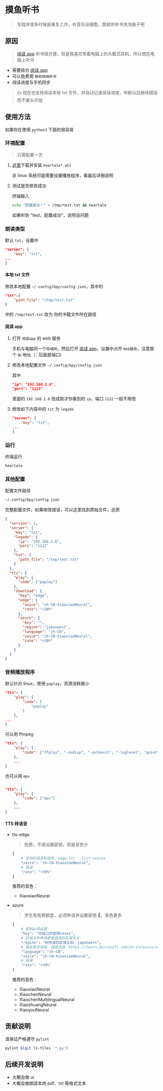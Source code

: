 # 摸鱼听书

> 写程序很多时候是重复工作，听音乐没细胞，那就听听书洗洗脑子吧

## 原因

> [阅读 app](https://github.com/gedoor/legado) 听书很方便，但是我喜欢带着电脑上的头戴式耳机，所以想在电脑上听书

- 需要结合 [阅读 app](https://github.com/gedoor/legado)
- 可以免费用 `微软晓晓听书`
- 阅读进度与手机同步

> 👍 现在也支持阅读本地 txt 文件，并自动记录阅读进度，中断以后继续朗读而不重头开始

## 使用方法

如果你在使用 `python3` 下面的很容易

### 环境配置

> 只需配置一次

1. [这里](https://github.com/yuhldr/heartale/releases/tag/beta)下载并安装 `heartale*.whl`

   非 linux 系统可能需要设置播放程序，看最后详细说明

2. 测试是否修改成功

   终端输入

   ```bash
   echo "配置成功！" > /tmp/test.txt && heartale
   ```

   如果听到 "test，配置成功"，说明没问题

### 朗读类型

默认 `txt`，设置中

```json
"server": {
    "key": "txt",
...
}
```

#### 本地 txt 文件

修改本地配置 `~/.config/bpy/config.json`，其中的

```json
"txt":{
    "path_file": "/tmp/test.txt"
}
```

中的 `/tmp/test.txt` 改为 你的书籍文件所在路径

#### 阅读 app

1. 打开 `阅读app` 的 web 服务

   手机与电脑同一个`局域网`，然后打开 [阅读 app](https://github.com/gedoor/legado)，设置中点开 `Web服务`，注意那个 ip 地址（`:` 后面是端口）

2. 修改本地配置文件 `~/.config/bpy/config.json`

   其中

   ```json
   "ip": "192.168.1.6",
   "port": "1122"
   ```

   里面的 `192.168.1.6` 改成刚才你看到的 `ip`，端口 `1122` 一般不用改

3. 修改如下内容中的 `txt` 为 `legado`

   ```json
   "server": {
       "key": "txt",
   ...
   }
   ```

### 运行

终端运行

```bash
heartale
```

### 其他配置

配置文件路径

```bash
~/.config/bpy/config.json
```

完整配置文件，如果修改错误，可以这里找到原始文件，还原

```json
{
  "version": 1,
  "server": {
    "key": "txt",
    "legado": {
      "ip": "192.168.1.6",
      "port": "1122"
    },
    "txt": {
      "path_file": "/tmp/test.txt"
    }
  },
  "tts": {
    "play": {
      "code": ["paplay"]
    },
    "download": {
      "key": "edge",
      "edge": {
        "voice": "zh-CN-XiaoxiaoNeural",
        "rate": "+30%"
      },
      "azure": {
        "key": "",
        "region": "japanwest",
        "language": "zh-CN",
        "voice": "zh-CN-XiaoxiaoNeural",
        "rate": "+30%"
      }
    }
  }
}
```

### 音频播放程序

默认针对 linux，使用 `paplay`，资源消耗极小

```json
"tts": {
    "play": {
        "code": [
            "paplay"
        ]
    },
...
}
```

可以用 ffmpeg

```json
"tts": {
    "play": {
        "code": ["ffplay", "-nodisp", "-autoexit", "-loglevel", "quiet"]
    },
    ...
}
```

也可以用 `mpv`

```json

"tts": {
    "play": {
        "code": ["mpv"]
    },
    ...
}
```

#### TTS 转语音

- tts-edge

  > 免费，不用设置密钥，但是音色少

  ```py
  {
      # 支持的语言和音色：edge-tts --list-voices
      "voice": "zh-CN-XiaoxiaoNeural",
      # 语速
      "rate": "+30%"
  }
  ```

  推荐的音色：

  - XiaoxiaoNeural

- azure

  > 学生有免费额度，必须申请并设置密钥 🔑，音色更多

  ```py
  {
      # 密钥必须设置
      "key": "你自己的密钥xxxxx",
      # 区域与你申请密钥选择的区域有关
      "region": "你申请的区域比如：japanwest",
      # 看这里多语言、语音选择：https://learn.microsoft.com/zh-cn/azure/ai-services/speech-service/language-support?tabs=tts
      "language": "zh-CN",
      "voice": "zh-CN-XiaoxiaoNeural",
      # 语速
      "rate": "+30%"
  }
  ```

  推荐的音色：

  - XiaoxiaoNeural
  - XiaochenNeural
  - XiaochenMultilingualNeural
  - XiaoshuangNeural
  - XiaoyouNeural

## 贡献说明

请保证严格遵守 `pylint`

```bash
pylint $(git ls-files '*.py')
```

## 后续开发说明

- 大概会做 ui
- 大概会做朗读本地 pdf、txt 等格式文本
